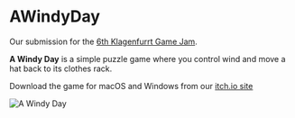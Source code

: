 # AWindyDay

Our submission for the [6th Klagenfurrt Game Jam](http://www.itec.aau.at/gamejam/).


**A Windy Day** is a simple puzzle game where you control wind and move a hat back to its clothes rack.

Download the game for macOS and Windows from our [itch.io site](https://wedenigc.itch.io/a-windy-day)

![A Windy Day](https://img.itch.zone/aW1hZ2UvNDEyNjMxLzIwNTI1NzYuanBn/347x500/mSEKCI.jpg "A Windy Day")
